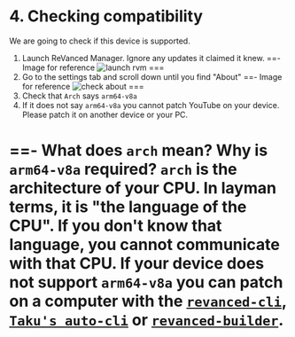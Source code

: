 # 4. Checking compatibility

We are going to check if this device is supported.

1. Launch ReVanced Manager. Ignore any updates it claimed it knew.
==- Image for reference
![launch rvm](https://github.com/SodaWithoutSparkles/ReVanced-troubleshooting-guide/blob/main/screenshots/040-first_launch_manager.jpg?raw=true)
===
2. Go to the settings tab and scroll down until you find "About"
==- Image for reference
![check about](https://github.com/SodaWithoutSparkles/ReVanced-troubleshooting-guide/blob/main/screenshots/050-check_about.jpg?raw=true)
===
3. Check that `Arch` says `arm64-v8a`
4. If it does not say `arm64-v8a` you cannot patch YouTube on your device. Please patch it on another device or your PC.

==- What does `arch` mean? Why is `arm64-v8a` required?
`arch` is the architecture of your CPU. In layman terms, it is "the language of the CPU". If you don't know that language, you cannot communicate with that CPU. If your device does not support `arm64-v8a` you can patch on a computer with the [`revanced-cli`](https://sodawithoutsparkles.github.io/revanced-troubleshooting-guide/06-revanced-cli/), [`Taku's auto-cli`](https://github.com/taku-nm/auto-cli) or [`revanced-builder`](https://github.com/reisxd/revanced-builder).
===
